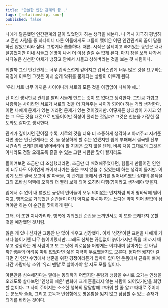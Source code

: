 ```yaml
---
title: "씁쓸한 인간 관계의 끝.."
tags: [relationship, sour]
published: false
---
```


나에게 달콤했던 인간관계의 끝이 있었던가 하는 생각을 해본다. 나 역시 지극히 평범하고 흔한 사람들 중 하나이니 다른 이들에게도 그들이 맺어온 어떤 인간관계의 끝이 달콤하진 않았으리라 싶다. 그렇게나 씁쓸하다. 때론. 시작은 설레이고 빠져있는 동안은 내내 달콤했지만 이내 시들고 쓴맛이 나서 더 이상 즐길 수 없게 된다. 마치 장을 보러 나가서 사다놓은 신선한 야채가 냉장고 안에서 시들고 상해버리는 것을 보는 것 처럼이나. 

뭐랄까 그런 인간관계는 너무 갑작스럽게 깊어지고 갑작스럽게 너무 많은 것을 요구하는 지경에 이르면 그것은 이내 쉽게 악취를 뿜게되는 상황이 이르게 된다.

'우리 서로 너무 가까운 사이이니까 서로의 모든 것을 아낌없이 나눠야 해...'

난 이런 생각만큼 관계를 빨리 시들게 만드는 것이 또 없다고 생각한다. 그만큼 가깝고 사랑하는 사이라면 서로가 서로의 것을 더 지켜주는 사이가 되어야 하는 거라 생각한다. 이런 나에게 문제가 있는 거라면 문제가 있는 것이겠지만. 어떻게든 상대방이 가지고 있는 그 모든 것을 내것으로 만들어야만 직성이 풀리는 것일까? 그것은 친분을 가장한 절도와도 같다고 생각한다.

관계가 깊어지면 깊어질 수록, 서로의 것을 더욱 더 소중하게 생각하고 아껴주고 지켜준다면 좋은 인간관계라는 것, 늘 싱싱하게 할 수는 없겠지만 쉽게 부패해서 결국엔 전부 시간속의 쓰레기통에 넣어버려야 할 지경은 오지 않을 텐데. 비록 처음 그대로의 그것은 아니라도 정말 오래도록 즐길 수 있는 그런 시큼한 맛이 될지라도.

돌이켜보면 조금만 더 조심했더라면, 조금만 더 배려해주었다면, 힘들게 만들어진 인연이 너무나도 어이없게 깨어져나가는 꼴은 보지 않을 수 있었는데 하는 생각이 들지만. 어떻게 보면 결국 오고야 말 파국을, 이 관계를 통해서 뭔가를 얻어내려했던 상대의 본색을 그의 조바심 덕택에 오히려 더 빨리 보게 되어 오히려 다행(?)이라고 생각해야 맞을지.

입에서 수 없이 내 뱉었던 긍정의 언어들이 모두 의미없는 먼지처럼 되어 땅바닥에 떨어지고, 행복으로 가득했던 순간들이 마치 억지로 마셔야 하는 쓰디쓴 약이 되어 끝없이 삼켜야만 하는 이 순간을 맞이하게 된다. 

그래. 이 또한 지나가리라. 행복에 겨워했던 순간을 느끼면서도 이 또한 오래가지 못할 것을 예감했던 것처럼. 

잃은 게 있나 싶지만 그동안 난 많이 배우고 성장했다. 이제 '성장'이란 표현을 나에게 가져다 붙이기엔 너무 늙어버렸지만. 그래도 신체는 끊임없이 늙어가지만 죽을 때 까지 배우고 성장하는 게 사람이고 또 그 맛에 괴로움을 어떻게든 이겨내며 살아가는 것 아닐까? 생존의 어려움 따위 없었다면 삶은 지극히 무료했을지도 모른다. 짧다면 짧지만 길다면 긴 인간 수명에서 생존을 위한 경쟁이라든가 압박이 없다면 온몸에서 근육이 빠져나간 사람마냥 소위 '유리 멘탈'로 살아가야 할 지도 모를 일이다. 

아픈만큼 성숙해진다는 말에는 동의하기 어렵지만 온탕과 냉탕을 수시로 오가는 인생을 오래도록 살다보면 '인생의 체온' 변화에 크게 흔들리지 않는 사람이 되어있기만을 희망할 뿐이다. 그 사이 주어지는 소소한 행복의 달달함에 고마워 할 줄 알고 때대로 주어지는 분노와 슬픔, 그리고 고독과 번잡함에도 평온함을 잃지 않고 담담할 수 있는 존재가 되기를 바라는 것이다. 